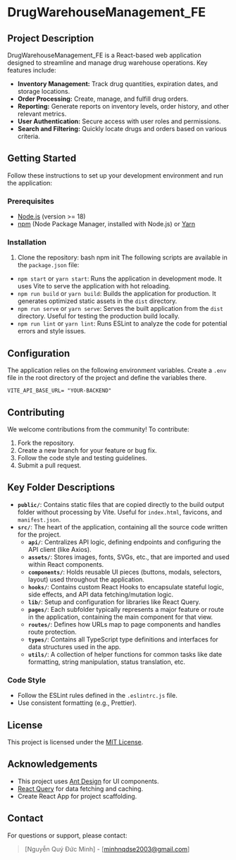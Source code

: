 # DrugWarehouseManagement_FE

## Project Description

DrugWarehouseManagement_FE is a React-based web application designed to streamline and manage drug warehouse operations. Key features include:

-   **Inventory Management:** Track drug quantities, expiration dates, and storage locations.
-   **Order Processing:** Create, manage, and fulfill drug orders.
-   **Reporting:** Generate reports on inventory levels, order history, and other relevant metrics.
-   **User Authentication:** Secure access with user roles and permissions.
-   **Search and Filtering:** Quickly locate drugs and orders based on various criteria.

## Getting Started

Follow these instructions to set up your development environment and run the application:

### Prerequisites

-   [Node.js](https://nodejs.org/) (version >= 18)
-   [npm](https://www.npmjs.com/) (Node Package Manager, installed with Node.js) or [Yarn](https://yarnpkg.com/)

### Installation

1.  Clone the repository:
    bash
    npm init
    The following scripts are available in the `package.json` file:

-   `npm start` or `yarn start`: Runs the application in development mode.  It uses Vite to serve the application with hot reloading.
-   `npm run build` or `yarn build`: Builds the application for production.  It generates optimized static assets in the `dist` directory.
-   `npm run serve` or `yarn serve`:  Serves the built application from the `dist` directory.  Useful for testing the production build locally.
-   `npm run lint` or `yarn lint`:  Runs ESLint to analyze the code for potential errors and style issues.

## Configuration

The application relies on the following environment variables.  Create a `.env` file in the root directory of the project and define the variables there.
```
VITE_API_BASE_URL= "YOUR-BACKEND"
```
## Contributing

We welcome contributions from the community! To contribute:

1.  Fork the repository.
2.  Create a new branch for your feature or bug fix.
3.  Follow the code style and testing guidelines.
4.  Submit a pull request.


## Key Folder Descriptions

*   **`public/`**: Contains static files that are copied directly to the build output folder without processing by Vite. Useful for `index.html`, favicons, and `manifest.json`.
*   **`src/`**: The heart of the application, containing all the source code written for the project.
    *   **`api/`**: Centralizes API logic, defining endpoints and configuring the API client (like Axios).
    *   **`assets/`**: Stores images, fonts, SVGs, etc., that are imported and used within React components.
    *   **`components/`**: Holds reusable UI pieces (buttons, modals, selectors, layout) used throughout the application.
    *   **`hooks/`**: Contains custom React Hooks to encapsulate stateful logic, side effects, and API data fetching/mutation logic.
    *   **`lib/`**: Setup and configuration for libraries like React Query.
    *   **`pages/`**: Each subfolder typically represents a major feature or route in the application, containing the main component for that view.
    *   **`routes/`**: Defines how URLs map to page components and handles route protection.
    *   **`types/`**: Contains all TypeScript type definitions and interfaces for data structures used in the app.
    *   **`utils/`**: A collection of helper functions for common tasks like date formatting, string manipulation, status translation, etc.

### Code Style

-   Follow the ESLint rules defined in the `.eslintrc.js` file.
-   Use consistent formatting (e.g., Prettier).

## License

This project is licensed under the [MIT License](LICENSE).

## Acknowledgements

-   This project uses [Ant Design](https://ant.design/) for UI components.
-   [React Query](https://tanstack.com/query/latest) for data fetching and caching.
-   Create React App for project scaffolding.

## Contact

For questions or support, please contact:

> [Nguyễn Quý Đức Minh] - [minhnqdse2003@gmail.com]
